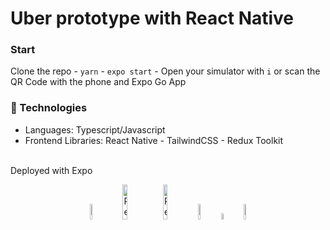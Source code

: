 # Uber prototype with React Native

### Start

Clone the repo - `yarn` - `expo start` - Open your simulator with `i` or scan the QR Code with the phone and Expo Go App

### 🤖 Technologies

- Languages: Typescript/Javascript
- Frontend Libraries: React Native - TailwindCSS - Redux Toolkit
<br />
  Deployed with Expo

<p align="center">
    <img src="https://user-images.githubusercontent.com/31222514/149813300-65804694-d3ea-4e31-955d-dbc47229a82d.png" width="8%" alt="Typescript logo">
<img src="https://www.datocms-assets.com/45470/1631026680-logo-react-native.png" width="12%" alt="React Native">
  <img src="https://miro.medium.com/max/1400/1*4sxOPaVNwxrfZ9uxVbUaKg.jpeg" width="12%" alt="Redux Toolkit">
  <img src="https://codekitapp.com/images/help/free-tailwind-icon@2x.png" width="8%" alt="Tailwind CSS">
    <img src="https://upload.wikimedia.org/wikipedia/commons/thumb/d/d5/CSS3_logo_and_wordmark.svg/1200px-CSS3_logo_and_wordmark.svg.png" width="5%" alt="CSS">
      <img src="https://play-lh.googleusercontent.com/algsmuhitlyCU_Yy3IU7-7KYIhCBwx5UJG4Bln-hygBjjlUVCiGo1y8W5JNqYm9WW3s" width="8%" alt="Expo Go">
</p>
